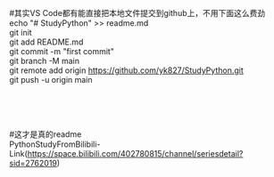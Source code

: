 #其实VS Code都有能直接把本地文件提交到github上，不用下面这么费劲
</br>echo "# StudyPython" >> readme.md
</br>git init
</br>git add README.md
</br>git commit -m "first commit"
</br>git branch -M main
</br>git remote add origin https://github.com/yk827/StudyPython.git
</br>git push -u origin main

</br></br></br>

#这才是真的readme
</br>PythonStudyFromBilibili-Link(https://space.bilibili.com/402780815/channel/seriesdetail?sid=2762019)

